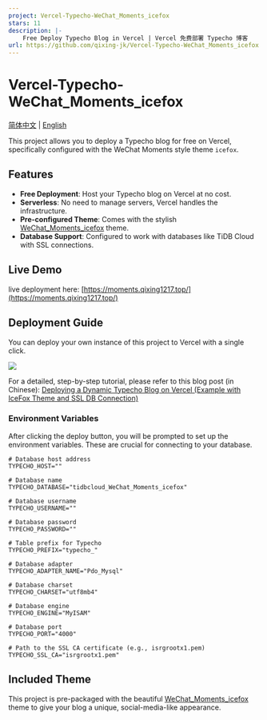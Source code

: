 ```yaml
---
project: Vercel-Typecho-WeChat_Moments_icefox
stars: 11
description: |-
    Free Deploy Typecho Blog in Vercel | Vercel 免费部署 Typecho 博客
url: https://github.com/qixing-jk/Vercel-Typecho-WeChat_Moments_icefox
---
```


# Vercel-Typecho-WeChat_Moments_icefox

[简体中文](README_zh-CN.md) | [English](README.md)

This project allows you to deploy a Typecho blog for free on Vercel, specifically configured with the WeChat Moments style theme `icefox`.

## Features

- **Free Deployment**: Host your Typecho blog on Vercel at no cost.
- **Serverless**: No need to manage servers, Vercel handles the infrastructure.
- **Pre-configured Theme**: Comes with the stylish [WeChat_Moments_icefox](https://github.com/qixing-jk/icefox) theme.
- **Database Support**: Configured to work with databases like TiDB Cloud with SSL connections.

## Live Demo

live deployment here: [https://moments.qixing1217.top/](https://moments.qixing1217.top/)

## Deployment Guide

You can deploy your own instance of this project to Vercel with a single click.

<a href="https://vercel.com/new/import?s=https://github.com/qixing-jk/Vercel-Typecho-WeChat_Moments_icefox&hasTrialAvailable=1&showOptionalTeamCreation=false&project-name=vercel-typecho-we-chat-moments-icefox&framework=other&totalProjects=1&remainingProjects=1"><img src="https://vercel.com/button"></a>

For a detailed, step-by-step tutorial, please refer to this blog post (in Chinese):
[Deploying a Dynamic Typecho Blog on Vercel (Example with IceFox Theme and SSL DB Connection)](https://blog.qixing1217.top/en/article/deploy-typecho-dynamic-blog-on-vercel-using-icefox-theme-and-ssl-database-connection)

### Environment Variables

After clicking the deploy button, you will be prompted to set up the environment variables. These are crucial for connecting to your database.

```dotenv
# Database host address
TYPECHO_HOST=""

# Database name
TYPECHO_DATABASE="tidbcloud_WeChat_Moments_icefox"

# Database username
TYPECHO_USERNAME=""

# Database password
TYPECHO_PASSWORD=""

# Table prefix for Typecho
TYPECHO_PREFIX="typecho_"

# Database adapter
TYPECHO_ADAPTER_NAME="Pdo_Mysql"

# Database charset
TYPECHO_CHARSET="utf8mb4"

# Database engine
TYPECHO_ENGINE="MyISAM"

# Database port
TYPECHO_PORT="4000"

# Path to the SSL CA certificate (e.g., isrgrootx1.pem)
TYPECHO_SSL_CA="isrgrootx1.pem"
```

## Included Theme

This project is pre-packaged with the beautiful [WeChat_Moments_icefox](https://github.com/qixing-jk/icefox) theme to give your blog a unique, social-media-like appearance.
